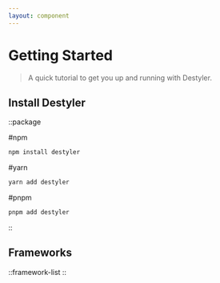```yaml
---
layout: component
---
```


# Getting Started

> A quick tutorial to get you up and running with Destyler.

## Install Destyler

::package

#npm
```bash
npm install destyler
```

#yarn
```bash
yarn add destyler
```

#pnpm
```bash
pnpm add destyler
```

::

## Frameworks

::framework-list
::
